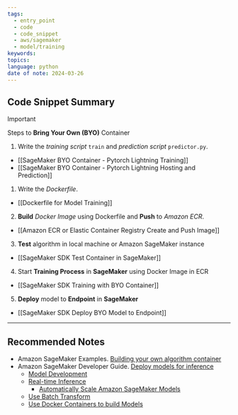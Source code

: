 ```yaml
---
tags:
  - entry_point
  - code
  - code_snippet
  - aws/sagemaker
  - model/training
keywords: 
topics: 
language: python
date of note: 2024-03-26
---
```


## Code Snippet Summary

>[!important] 
>Steps to **Bring Your Own (BYO)** Container
> 1. Write the *training script* `train` and *prediction script* `predictor.py`. 
> 	- [[SageMaker BYO Container - Pytorch Lightning Training]]
> 	- [[SageMaker BYO Container - Pytorch Lightning Hosting and Prediction]]
> 1. Write the *Dockerfile*. 
> 	- [[Dockerfile for Model Training]]
> 2. **Build** *Docker Image* using Dockerfile and **Push** to *Amazon ECR*. 
> 	- [[Amazon ECR or Elastic Container Registry Create and Push Image]] 
> 3. **Test** algorithm in local machine or Amazon SageMaker instance 
> 	- [[SageMaker SDK Test Container in SageMaker]]
> 4. Start **Training Process** in **SageMaker** using Docker Image in ECR 
> 	- [[SageMaker SDK Training with BYO Container]]
> 5. **Deploy** model to **Endpoint** in **SageMaker**
> 	- [[SageMaker SDK Deploy BYO Model to Endpoint]]





-----------
##  Recommended Notes

- Amazon SageMaker Examples. [Building your own algorithm container](https://sagemaker-examples.readthedocs.io/en/latest/advanced_functionality/scikit_bring_your_own/scikit_bring_your_own.html)
- Amazon SageMaker Developer Guide. [Deploy models for inference](https://docs.aws.amazon.com/sagemaker/latest/dg/deploy-model.html)
	- [Model Development](https://docs.aws.amazon.com/sagemaker/latest/dg/how-it-works-deployment.html)
	- [Real-time Inference](https://docs.aws.amazon.com/sagemaker/latest/dg/realtime-endpoints.html)
		- [Automatically Scale Amazon SageMaker Models](https://docs.aws.amazon.com/sagemaker/latest/dg/endpoint-auto-scaling.html)
	- [Use Batch Transform](https://docs.aws.amazon.com/sagemaker/latest/dg/batch-transform.html)
	- [Use Docker Containers to build Models](https://docs.aws.amazon.com/sagemaker/latest/dg/docker-containers.html)